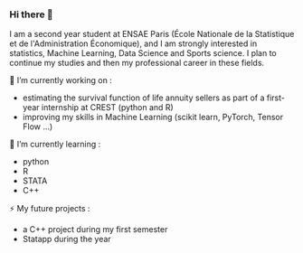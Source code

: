 ### Hi there 👋

I am a second year student at ENSAE Paris (École Nationale de la Statistique et de l'Administration Économique), and I am strongly interested in statistics, Machine Learning, Data Science and Sports science. I plan to continue my studies and then my professional career in these fields.

🔭 I’m currently working on : 
- estimating the survival function of life annuity sellers as part of a first-year internship at CREST (python and R)
- improving my skills in Machine Learning (scikit learn, PyTorch, Tensor Flow ...)

🌱 I’m currently learning : 
- python
- R
- STATA
- C++

⚡ My future projects : 
- a C++ project during my first semester
- Statapp during the year 
  
<!--
**AugustinCablant/AugustinCablant** is a ✨ _special_ ✨ repository because its `README.md` (this file) appears on your GitHub profile.

Here are some ideas to get you started:

- 🔭 I’m currently working on ...
- 🌱 I’m currently learning ...
- 👯 I’m looking to collaborate on ...
- 🤔 I’m looking for help with ...
- 💬 Ask me about ...
- 📫 How to reach me: ...
- 😄 Pronouns: ...
- ⚡ Fun fact: ...
-->
